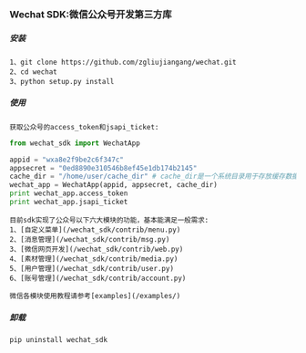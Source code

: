 ### Wechat SDK:微信公众号开发第三方库

##### 安装
	1、git clone https://github.com/zgliujiangang/wechat.git
	2、cd wechat
	3、python setup.py install
##### 使用
	获取公众号的access_token和jsapi_ticket:
```python
from wechat_sdk import WechatApp

appid = "wxa8e2f9be2c6f347c"
appsecret = "0ed8890e310546b8ef45e1db174b2145"
cache_dir = "/home/user/cache_dir" # cache_dir是一个系统目录用于存放缓存数据
wechat_app = WechatApp(appid, appsecret, cache_dir)
print wechat_app.access_token
print wechat_app.jsapi_ticket
```
	目前sdk实现了公众号以下六大模块的功能，基本能满足一般需求:
	1、[自定义菜单](/wechat_sdk/contrib/menu.py)
	2、[消息管理](/wechat_sdk/contrib/msg.py)
	3、[微信网页开发](/wechat_sdk/contrib/web.py)
	4、[素材管理](/wechat_sdk/contrib/media.py)
	5、[用户管理](/wechat_sdk/contrib/user.py)
	6、[账号管理](/wechat_sdk/contrib/account.py)

	微信各模块使用教程请参考[examples](/examples/)
##### 卸载
	pip uninstall wechat_sdk